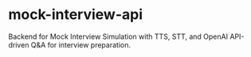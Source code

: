 # mock-interview-api
Backend for Mock Interview Simulation with TTS, STT, and OpenAI API-driven Q&amp;A for interview preparation.
